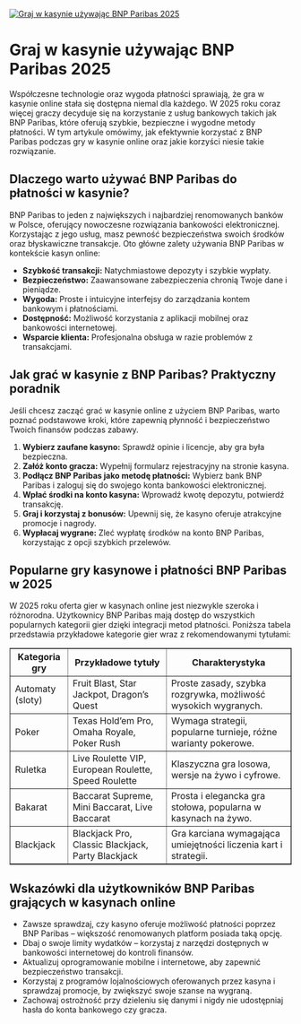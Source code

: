[![Graj w kasynie używając BNP Paribas 2025](https://123-caf.pages.dev/gitsignup.png)](https://vrmoo.ru/Bt82HjjY)

<h1>Graj w kasynie używając BNP Paribas 2025</h1> <p>Współczesne technologie oraz wygoda płatności sprawiają, że gra w kasynie online stała się dostępna niemal dla każdego. W 2025 roku coraz więcej graczy decyduje się na korzystanie z usług bankowych takich jak BNP Paribas, które oferują szybkie, bezpieczne i wygodne metody płatności. W tym artykule omówimy, jak efektywnie korzystać z BNP Paribas podczas gry w kasynie online oraz jakie korzyści niesie takie rozwiązanie.</p>  <h2>Dlaczego warto używać BNP Paribas do płatności w kasynie?</h2> <p>BNP Paribas to jeden z największych i najbardziej renomowanych banków w Polsce, oferujący nowoczesne rozwiązania bankowości elektronicznej. Korzystając z jego usług, masz pewność bezpieczeństwa swoich środków oraz błyskawiczne transakcje. Oto główne zalety używania BNP Paribas w kontekście kasyn online:</p> <ul>   <li><strong>Szybkość transakcji:</strong> Natychmiastowe depozyty i szybkie wypłaty.</li>   <li><strong>Bezpieczeństwo:</strong> Zaawansowane zabezpieczenia chronią Twoje dane i pieniądze.</li>   <li><strong>Wygoda:</strong> Proste i intuicyjne interfejsy do zarządzania kontem bankowym i płatnościami.</li>   <li><strong>Dostępność:</strong> Możliwość korzystania z aplikacji mobilnej oraz bankowości internetowej.</li>   <li><strong>Wsparcie klienta:</strong> Profesjonalna obsługa w razie problemów z transakcjami.</li> </ul>  <h2>Jak grać w kasynie z BNP Paribas? Praktyczny poradnik</h2> <p>Jeśli chcesz zacząć grać w kasynie online z użyciem BNP Paribas, warto poznać podstawowe kroki, które zapewnią płynność i bezpieczeństwo Twoich finansów podczas zabawy.</p> <ol>   <li><strong>Wybierz zaufane kasyno:</strong> Sprawdź opinie i licencje, aby gra była bezpieczna.</li>   <li><strong>Załóż konto gracza:</strong> Wypełnij formularz rejestracyjny na stronie kasyna.</li>   <li><strong>Podłącz BNP Paribas jako metodę płatności:</strong> Wybierz bank BNP Paribas i zaloguj się do swojego konta bankowości elektronicznej.</li>   <li><strong>Wpłać środki na konto kasyna:</strong> Wprowadź kwotę depozytu, potwierdź transakcję.</li>   <li><strong>Graj i korzystaj z bonusów:</strong> Upewnij się, że kasyno oferuje atrakcyjne promocje i nagrody.</li>   <li><strong>Wypłacaj wygrane:</strong> Zleć wypłatę środków na konto BNP Paribas, korzystając z opcji szybkich przelewów.</li> </ol>  <h2>Popularne gry kasynowe i płatności BNP Paribas w 2025</h2> <p>W 2025 roku oferta gier w kasynach online jest niezwykle szeroka i różnorodna. Użytkownicy BNP Paribas mają dostęp do wszystkich popularnych kategorii gier dzięki integracji metod płatności. Poniższa tabela przedstawia przykładowe kategorie gier wraz z rekomendowanymi tytułami:</p>  <table border="1" cellspacing="0" cellpadding="5">   <thead>     <tr>       <th>Kategoria gry</th>       <th>Przykładowe tytuły</th>       <th>Charakterystyka</th>     </tr>   </thead>   <tbody>     <tr>       <td>Automaty (sloty)</td>       <td>Fruit Blast, Star Jackpot, Dragon’s Quest</td>       <td>Proste zasady, szybka rozgrywka, możliwość wysokich wygranych.</td>     </tr>     <tr>       <td>Poker</td>       <td>Texas Hold’em Pro, Omaha Royale, Poker Rush</td>       <td>Wymaga strategii, popularne turnieje, różne warianty pokerowe.</td>     </tr>     <tr>       <td>Ruletka</td>       <td>Live Roulette VIP, European Roulette, Speed Roulette</td>       <td>Klaszyczna gra losowa, wersje na żywo i cyfrowe.</td>     </tr>     <tr>       <td>Bakarat</td>       <td>Baccarat Supreme, Mini Baccarat, Live Baccarat</td>       <td>Prosta i elegancka gra stołowa, popularna w kasynach na żywo.</td>     </tr>     <tr>       <td>Blackjack</td>       <td>Blackjack Pro, Classic Blackjack, Party Blackjack</td>       <td>Gra karciana wymagająca umiejętności liczenia kart i strategii.</td>     </tr>   </tbody> </table>  <h2>Wskazówki dla użytkowników BNP Paribas grających w kasynach online</h2> <ul>   <li>Zawsze sprawdzaj, czy kasyno oferuje możliwość płatności poprzez BNP Paribas – większość renomowanych platform posiada taką opcję.</li>   <li>Dbaj o swoje limity wydatków – korzystaj z narzędzi dostępnych w bankowości internetowej do kontroli finansów.</li>   <li>Aktualizuj oprogramowanie mobilne i internetowe, aby zapewnić bezpieczeństwo transakcji.</li>   <li>Korzystaj z programów lojalnościowych oferowanych przez kasyna i sprawdzaj promocje, by zwiększyć swoje szanse na wygraną.</li>   <li>Zachowaj ostrożność przy dzieleniu się danymi i nigdy nie udostępniaj hasła do konta bankowego czy gracza.</li> </ul>